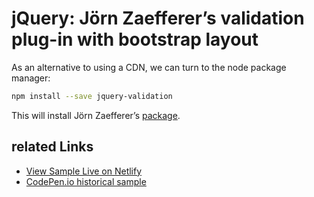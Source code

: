 # jQuery: Jörn Zaefferer’s validation plug-in with bootstrap layout

As an alternative to using a CDN, we can turn to the node package manager:

```bash
npm install --save jquery-validation
```

This will install Jörn Zaefferer’s [package](https://github.com/jquery-validation/jquery-validation).

## related Links

* [View Sample Live on Netlify](https://rasx-node-js.netlify.app/jquery-jz-validation-plugin/)
* [CodePen.io historical sample](https://codepen.io/rasx/pen/lIyFn)